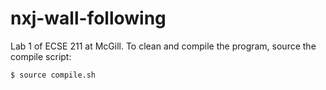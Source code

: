 nxj-wall-following
==================

Lab 1 of ECSE 211 at McGill. To clean and compile the program, source the compile script:

```
$ source compile.sh
```
